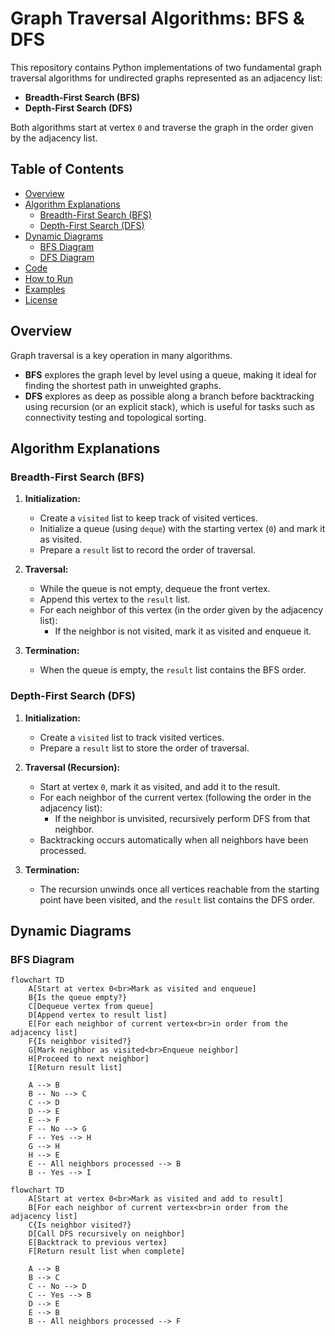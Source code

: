 # Graph Traversal Algorithms: BFS & DFS

This repository contains Python implementations of two fundamental graph traversal algorithms for undirected graphs represented as an adjacency list:
- **Breadth-First Search (BFS)**
- **Depth-First Search (DFS)**

Both algorithms start at vertex `0` and traverse the graph in the order given by the adjacency list.

## Table of Contents

- [Overview](#overview)
- [Algorithm Explanations](#algorithm-explanations)
  - [Breadth-First Search (BFS)](#breadth-first-search-bfs)
  - [Depth-First Search (DFS)](#depth-first-search-dfs)
- [Dynamic Diagrams](#dynamic-diagrams)
  - [BFS Diagram](#bfs-diagram)
  - [DFS Diagram](#dfs-diagram)
- [Code](#code)
- [How to Run](#how-to-run)
- [Examples](#examples)
- [License](#license)

## Overview

Graph traversal is a key operation in many algorithms.  
- **BFS** explores the graph level by level using a queue, making it ideal for finding the shortest path in unweighted graphs.  
- **DFS** explores as deep as possible along a branch before backtracking using recursion (or an explicit stack), which is useful for tasks such as connectivity testing and topological sorting.

## Algorithm Explanations

### Breadth-First Search (BFS)

1. **Initialization:**  
   - Create a `visited` list to keep track of visited vertices.
   - Initialize a queue (using `deque`) with the starting vertex (`0`) and mark it as visited.
   - Prepare a `result` list to record the order of traversal.

2. **Traversal:**  
   - While the queue is not empty, dequeue the front vertex.
   - Append this vertex to the `result` list.
   - For each neighbor of this vertex (in the order given by the adjacency list):
     - If the neighbor is not visited, mark it as visited and enqueue it.

3. **Termination:**  
   - When the queue is empty, the `result` list contains the BFS order.

### Depth-First Search (DFS)

1. **Initialization:**  
   - Create a `visited` list to track visited vertices.
   - Prepare a `result` list to store the order of traversal.

2. **Traversal (Recursion):**  
   - Start at vertex `0`, mark it as visited, and add it to the result.
   - For each neighbor of the current vertex (following the order in the adjacency list):
     - If the neighbor is unvisited, recursively perform DFS from that neighbor.
   - Backtracking occurs automatically when all neighbors have been processed.

3. **Termination:**  
   - The recursion unwinds once all vertices reachable from the starting point have been visited, and the `result` list contains the DFS order.

## Dynamic Diagrams

### BFS Diagram

```mermaid
flowchart TD
    A[Start at vertex 0<br>Mark as visited and enqueue]
    B{Is the queue empty?}
    C[Dequeue vertex from queue]
    D[Append vertex to result list]
    E[For each neighbor of current vertex<br>in order from the adjacency list]
    F{Is neighbor visited?}
    G[Mark neighbor as visited<br>Enqueue neighbor]
    H[Proceed to next neighbor]
    I[Return result list]

    A --> B
    B -- No --> C
    C --> D
    D --> E
    E --> F
    F -- No --> G
    F -- Yes --> H
    G --> H
    H --> E
    E -- All neighbors processed --> B
    B -- Yes --> I

flowchart TD
    A[Start at vertex 0<br>Mark as visited and add to result]
    B[For each neighbor of current vertex<br>in order from the adjacency list]
    C{Is neighbor visited?}
    D[Call DFS recursively on neighbor]
    E[Backtrack to previous vertex]
    F[Return result list when complete]

    A --> B
    B --> C
    C -- No --> D
    C -- Yes --> B
    D --> E
    E --> B
    B -- All neighbors processed --> F

